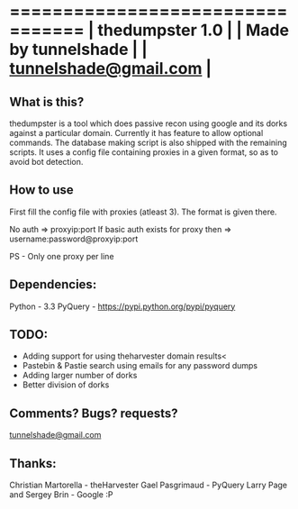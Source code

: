 =================================
|		thedumpster 1.0         |
|	  Made by tunnelshade       |
|	 tunnelshade@gmail.com      |
=================================

What is this?
-------------

thedumpster is a tool which does passive recon using google and its dorks against a particular domain. Currently it has
feature to allow optional commands. The database making script is also shipped with the remaining scripts. It uses a config
file containing proxies in a given format, so as to avoid bot detection.

How to use
------------

First fill the config file with proxies (atleast 3). The format is given there.

No auth                             => proxyip:port
If basic auth exists for proxy then => username:password@proxyip:port

PS - Only one proxy per line

Dependencies:
------------
Python - 3.3
PyQuery - https://pypi.python.org/pypi/pyquery

TODO:
----
* Adding support for using theharvester domain results<
* Pastebin & Pastie search using emails for any password dumps
* Adding larger number of dorks
* Better division of dorks

Comments? Bugs? requests?
------------------------
tunnelshade@gmail.com

Thanks:
-------
Christian Martorella -  theHarvester
Gael Pasgrimaud - PyQuery
Larry Page and Sergey Brin - Google :P

